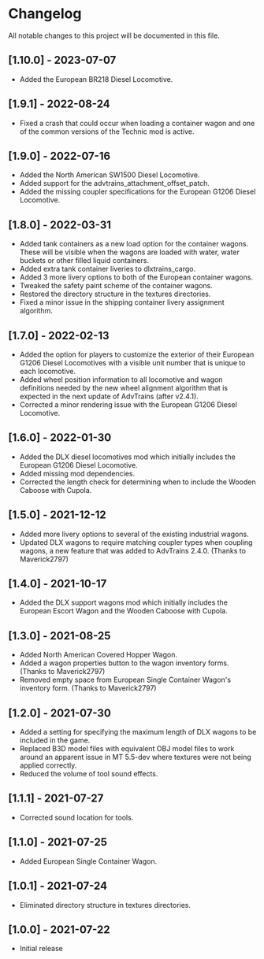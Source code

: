 # Changelog

All notable changes to this project will be documented in this file.

## [1.10.0] - 2023-07-07
 - Added the European BR218 Diesel Locomotive.
## [1.9.1] - 2022-08-24
 - Fixed a crash that could occur when loading a container wagon and one of the common versions of the Technic mod is active.
## [1.9.0] - 2022-07-16
 - Added the North American SW1500 Diesel Locomotive.
 - Added support for the advtrains_attachment_offset_patch.
 - Added the missing coupler specifications for the European G1206 Diesel Locomotive.
## [1.8.0] - 2022-03-31
 - Added tank containers as a new load option for the container wagons.  These will be visible when the wagons are loaded with water, water buckets or other filled liquid containers.
 - Added extra tank container liveries to dlxtrains_cargo.
 - Added 3 more livery options to both of the European container wagons.
 - Tweaked the safety paint scheme of the container wagons.
 - Restored the directory structure in the textures directories.
 - Fixed a minor issue in the shipping container livery assignment algorithm.
## [1.7.0] - 2022-02-13
 - Added the option for players to customize the exterior of their European G1206 Diesel Locomotives with a visible unit number that is unique to each locomotive.
 - Added wheel position information to all locomotive and wagon definitions needed by the new wheel alignment algorithm that is expected in the next update of AdvTrains (after v2.4.1).
 - Corrected a minor rendering issue with the European G1206 Diesel Locomotive.
## [1.6.0] - 2022-01-30
 - Added the DLX diesel locomotives mod which initially includes the European G1206 Diesel Locomotive.
 - Added missing mod dependencies.
 - Corrected the length check for determining when to include the Wooden Caboose with Cupola.
## [1.5.0] - 2021-12-12
 - Added more livery options to several of the existing industrial wagons.
 - Updated DLX wagons to require matching coupler types when coupling wagons, a new feature that was added to AdvTrains 2.4.0.  (Thanks to Maverick2797)

## [1.4.0] - 2021-10-17
 - Added the DLX support wagons mod which initially includes the European Escort Wagon and the Wooden Caboose with Cupola.

## [1.3.0] - 2021-08-25
 - Added North American Covered Hopper Wagon.
 - Added a wagon properties button to the wagon inventory forms.  (Thanks to Maverick2797)
 - Removed empty space from European Single Container Wagon's inventory form.  (Thanks to Maverick2797)

## [1.2.0] - 2021-07-30

- Added a setting for specifying the maximum length of DLX wagons to be included in the game.
- Replaced B3D model files with equivalent OBJ model files to work around an apparent issue in MT 5.5-dev where textures were not being applied correctly.
- Reduced the volume of tool sound effects.

## [1.1.1] - 2021-07-27

- Corrected sound location for tools.

## [1.1.0] - 2021-07-25

- Added European Single Container Wagon.

## [1.0.1] - 2021-07-24

- Eliminated directory structure in textures directories.

## [1.0.0] - 2021-07-22

- Initial release
